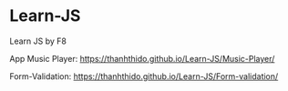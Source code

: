 # Learn-JS
 Learn JS by F8

 App Music Player: https://thanhthido.github.io/Learn-JS/Music-Player/
 
 Form-Validation: https://thanhthido.github.io/Learn-JS/Form-validation/
